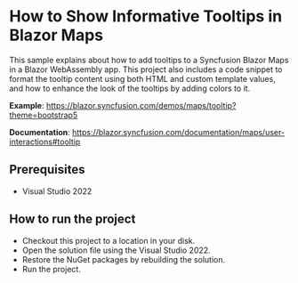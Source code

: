 # How to Show Informative Tooltips in Blazor Maps

This sample explains about how to add tooltips to a Syncfusion Blazor Maps in a Blazor WebAssembly app. This project also includes a code snippet to format the tooltip content using both HTML and custom template values, and how to enhance the look of the tooltips by adding colors to it.

**Example**: https://blazor.syncfusion.com/demos/maps/tooltip?theme=bootstrap5

**Documentation**: https://blazor.syncfusion.com/documentation/maps/user-interactions#tooltip

## Prerequisites

* Visual Studio 2022

## How to run the project

* Checkout this project to a location in your disk.
* Open the solution file using the Visual Studio 2022.
* Restore the NuGet packages by rebuilding the solution.
* Run the project.